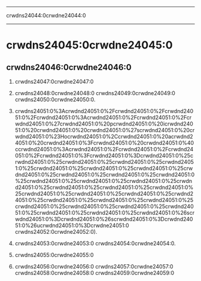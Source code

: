 * * *

crwdns24044:0crwdne24044:0

* * *

# crwdns24045:0crwdne24045:0

## crwdns24046:0crwdne24046:0

  1. crwdns24047:0crwdne24047:0

  2. crwdns24048:0crwdne24048:0 crwdns24049:0crwdne24049:0 crwdns24050:0crwdne24050:0.

  3. crwdns24051:0%3Acrwdnd24051:0%2Fcrwdnd24051:0%2Fcrwdnd24051:0%2Fcrwdnd24051:0%3Acrwdnd24051:0%2Fcrwdnd24051:0%2Fcrwdnd24051:0%27crwdnd24051:0%20pcrwdnd24051:0%20icrwdnd24051:0%20crwdnd24051:0%20crwdnd24051:0%27scrwdnd24051:0%20crwdnd24051:0%23Hocrwdnd24051:0%2Ccrwdnd24051:0%20acrwdnd24051:0%20crwdnd24051:0%3Fcrwdnd24051:0%20crwdnd24051:0%40ccrwdnd24051:0%3Acrwdnd24051:0%2Fcrwdnd24051:0%2Fcrwdnd24051:0%2Fcrwdnd24051:0%3Fcrwdnd24051:0%3Dcrwdnd24051:0%25crwdnd24051:0%25crwdnd24051:0%25crwdnd24051:0%25crwdnd24051:0%25crwdnd24051:0%25crwdnd24051:0%25crwdnd24051:0%25crwdnd24051:0%25crwdnd24051:0%25crwdnd24051:0%25crwdnd24051:0%25crwdnd24051:0%25crwdnd24051:0%25crwdnd24051:0%25crwdnd24051:0%25crwdnd24051:0%25crwdnd24051:0%25crwdnd24051:0%25crwdnd24051:0%25crwdnd24051:0%25crwdnd24051:0%25crwdnd24051:0%25crwdnd24051:0%25crwdnd24051:0%25crwdnd24051:0%25crwdnd24051:0%25crwdnd24051:0%25crwdnd24051:0%25crwdnd24051:0%25crwdnd24051:0%25crwdnd24051:0%25crwdnd24051:0%26scrwdnd24051:0%3Dcrwdnd24051:0%26scrwdnd24051:0%3Dcrwdnd24051:0%26ucrwdnd24051:0%3Dcrwdne24051:0 crwdns24052:0crwdne24052:0).

  4. crwdns24053:0crwdne24053:0 crwdns24054:0crwdne24054:0.

  5. crwdns24055:0crwdne24055:0

  6. crwdns24056:0crwdne24056:0 crwdns24057:0crwdne24057:0 crwdns24058:0crwdne24058:0 crwdns24059:0crwdne24059:0